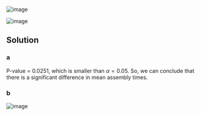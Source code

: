 ![image](https://github.com/user-attachments/assets/f9db4c77-1ea9-4edf-8aea-2dc5de4f1d0c)

![image](https://github.com/user-attachments/assets/4fbc04b1-6201-436b-9260-254da457dcb4)

## Solution
### a
P-value = 0.0251, which is smaller than $\alpha = 0.05$.
So, we can conclude that there is a significant difference in mean assembly times.

### b
![image](https://github.com/user-attachments/assets/635a735a-aedb-4d07-9520-c245fbd25b4f)
